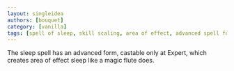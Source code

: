 ```yaml
---
layout: singleidea
authors: [bouquet]
category: [vanilla]
tags: [spell of sleep, skill scaling, area of effect, advanced spell forms]
---
```

The sleep spell has an advanced form, castable only at Expert, which creates
area of effect sleep like a magic flute does.
